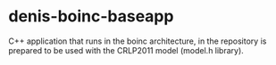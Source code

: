 # denis-boinc-baseapp
C++ application that runs in the boinc architecture, in the repository is prepared to be used with the CRLP2011 model (model.h library).
